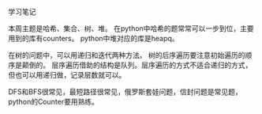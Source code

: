 学习笔记

本周主题是哈希、集合、树、堆。
在python中哈希的题常常可以一步到位，主要用到的库有counters。
python中堆对应的库是heapq。

在树的问题中，可以用递归和迭代两种方法。
树的后序遍历要注意初始遍历的顺序是颠倒的。
层序遍历借助的结构是队列。层序遍历的方式不适合递归的方式，但也可以用递归做，记录层数就可以。

DFS和BFS很常见，最短路径很常见，俄罗斯套娃问题，信封问题是常见题，python的Counter要用熟练。